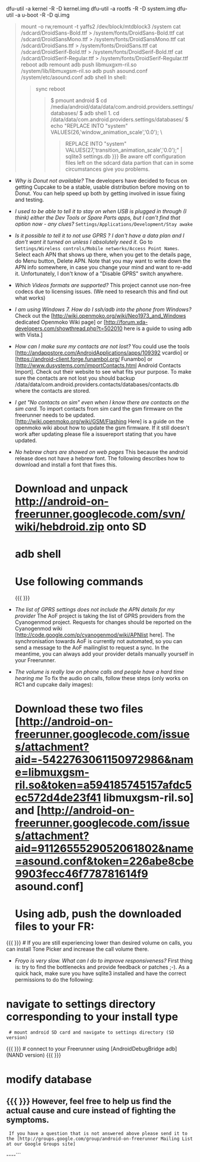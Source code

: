 dfu-util -a kernel -R -D kernel.img
dfu-util -a rootfs -R -D system.img
dfu-util -a u-boot -R -D qi.img
> mount -o rw,remount -t yaffs2 /dev/block/mtdblock3 /system
> cat /sdcard/DroidSans-Bold.ttf > /system/fonts/DroidSans-Bold.ttf
> cat /sdcard/DroidSansMono.ttf > /system/fonts/DroidSansMono.ttf
> cat /sdcard/DroidSans.ttf > /system/fonts/DroidSans.ttf
> cat /sdcard/DroidSerif-Bold.ttf > /system/fonts/DroidSerif-Bold.ttf
> cat /sdcard/DroidSerif-Regular.ttf > /system/fonts/DroidSerif-Regular.ttf
> reboot
> adb remount
> adb push libmuxgxm-ril.so /system/lib/libmuxgsm-ril.so
> adb push asound.conf /system/etc/asound.conf
> adb shell
> In shell:
> > sync
> > reboot
> > > $ pmount android
> > > $ cd /media/android/data/data/com.android.providers.settings/databases/
> > > $ adb shell
      1. cd /data/data/com.android.providers.settings/databases/
> > > $ echo "REPLACE INTO \"system\" VALUES(26,'window\_animation\_scale','0.0'); \
> > > > REPLACE INTO \"system\" VALUES(27,'transition\_animation\_scale','0.0');" | sqlite3 settings.db  }}}
  Be aware off configuration files left on the sdcard data partion that can in some circumstances give you problems.

  * *Why is Donut not available?* The developers have decided to focus on getting Cupcake to be a stable, usable distribution before moving on to Donut. You can help speed up both by getting involved in issue fixing and testing.

  * *I used to be able to tell it to stay on when USB is plugged in through (I think) either the Dev Tools or Spare Parts apps, but I can't find that option now - any clues?* `Settings/Applications/Development/Stay awake`

  * *Is it possible to tell it to not use GPRS ?  I don't have a data plan and I don't want it turned on unless I absolutely need it.* Go to `Settings/Wireless controls/Mobile networks/Access Point Names`. Select each APN that shows up there, when you get to the details page, do Menu button, Delete APN. Note that you may want to write down the APN info somewhere, in case you change your mind and want to re-add it. Unfortunately, I don't know of a "Disable GPRS" switch anywhere. 

  * *Which Videos formats are supported?* This project cannot use non-free codecs due to licensing issues. (We need to research this and find out what works)

  * *I am using Windows 7. How do I ssh/adb into the phone from Windows?* Check out the [http://wiki.openmoko.org/wiki/Neo1973_and_Windows dedicated Openmoko Wiki page] or [http://forum.xda-developers.com/showthread.php?t=502010 here is a guide to using adb with Vista.]

  * *How can I make sure my contacts are not lost?* You could use the tools [http://andappstore.com/AndroidApplications/apps/109392 vcardio] or [https://android-client.forge.funambol.org/ Funambo] or [http://www.dusystems.com/importContacts.html Android Contacts Import]. Check out their website to see what fits your purpose. To make sure the contacts are not lost you should backup /data/data/com.android.providers.contacts/databases/contacts.db where the contacts are stored.

  * *I get "No contacts on sim" even when I know there are contacts on the sim card.* To import contacts from sim card the gsm firmware on the freerunner needs to be updated. [http://wiki.openmoko.org/wiki/GSM/Flashing Here] is a guide on the openmoko wiki about how to update the gsm firmware. If it still doesn't work after updating please file a issuereport stating that you have updated.

  * *No hebrew chars are showed on web pages* This because the android release does not have a hebrew font. The following describes how to download and install a font that fixes this.
    # Download and unpack http://android-on-freerunner.googlecode.com/svn/wiki/hebdroid.zip onto SD
    # adb shell
    # Use following commands
    {{{
    }}}

  * *The list of GPRS settings does not include the APN details for my provider* The AoF project is taking the list of GPRS providers from the Cyanogenmod project. Requests for changes should be reported on the Cyanogenmod wiki [http://code.google.com/p/cyanogenmod/wiki/APNlist here]. The synchronisation towards AoF is currently not automated, so you can send a message to the AoF mailinglist to request a sync. In the meantime, you can always add your provider details manually yourself in your Freerunner.

  * *The volume is really low on phone calls and people have a hard time hearing me* To fix the audio on calls, follow these steps (only works on RC1 and cupcake daily images):
    # Download these two files [http://android-on-freerunner.googlecode.com/issues/attachment?aid=-5422763061150972986&name=libmuxgsm-ril.so&token=a594185745157afdc5ec572d4de23f41 libmuxgsm-ril.so] and [http://android-on-freerunner.googlecode.com/issues/attachment?aid=9112655529052061802&name=asound.conf&token=226abe8cbe9903fecc46f778781614f9 asound.conf]
    # Using adb, push the downloaded files to your FR:
{{{
}}}
    # If you are still experiencing lower than desired volume on calls, you can install Tone Picker and increase the call volume there.

  * *Froyo is very slow. What can I do to improve responsiveness?* First thing is: try to find the bottlenecks and provide feedback or patches ;-). As a quick hack, make sure you have sqlite3 installed and have the correct permissions to do the following:
   # navigate to settings directory corresponding to your install type
     # mount android SD card and navigate to settings directory (SD version)
{{{
}}}
     # connect to your Freerunner using [AndroidDebugBridge adb] (NAND version)
{{{
}}}
   # modify database
{{{
}}}
However, feel free to help us find the actual cause and cure instead of fighting the symptoms.
----
     If you have a question that is not answered above please send it to the [http://groups.google.com/group/android-on-freerunner Mailing List at our Google Groups site]
----```